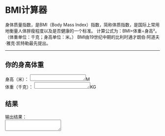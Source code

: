 # BMI计算器

身体质量指数，是BMI（Body Mass Index）指数，简称体质指数，是国际上常用地衡量人体胖瘦程度以及是否健康的一个标准。
计算公式为：BMI=体重÷身高²。（体重单位：千克；身高单位：米。）
BMI由19世纪中期的比利时通才朗伯·阿道夫·雅克·凯特勒最先提出。

***

## 你的身高体重

<form>
<label for="height">身高（米）：</label>
<textarea class="textarea-auto80" type="text" name="height" id="height" oninput="bmi()" rows="1"></textarea>M
<br>
<label for="weight">体重（千克）：</label>
<textarea class="textarea-auto80" type="text" name="weight" id="weight" oninput="bmi()" rows="1"></textarea>KG
</form>

## 结果

<div>
    <!--输出结果-->
    <label for="output">输出结果：</label>
    <br>
    <textarea id="output" readonly class="textarea-auto"></textarea>
</div>

<script type="text/javascript">
  // 当文本框内容更改时自动计算
  function bmi() { 
    /*自动计算*/
    document.getElementById("output").innerHTML = eval(document.getElementById('weight').value + "/(" + document.getElementById('height').value + "**2)");
    /*textarea 自适应高度*/
    autoResize("weight");
    autoResize("height");
    autoResize("output");
  }
  // 加载页面后自动首次运行脚本
  bmi()
</script>
